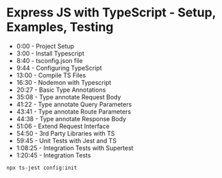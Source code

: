 # Express JS with TypeScript - Setup, Examples, Testing

- 0:00 - Project Setup
- 3:00 - Install Typescript
- 8:40 - tsconfig.json file
- 9:44 - Configuring TypeScript
- 13:00 - Compile TS Files
- 16:30 - Nodemon with Typescript
- 20:27 - Basic Type Annotations
- 35:08 - Type annotate Request Body
- 41:22 - Type annotate Query Parameters
- 43:41 - Type annotate Route Parameters
- 44:38 - Type annotate Response Body
- 51:06 - Extend Request Interface
- 54:50 - 3rd Party Libraries with TS
- 59:45 - Unit Tests with Jest and TS
- 1:08:25 - Integration Tests with Supertest
- 1:20:45 - Integration Tests

```bash
npx ts-jest config:init
```